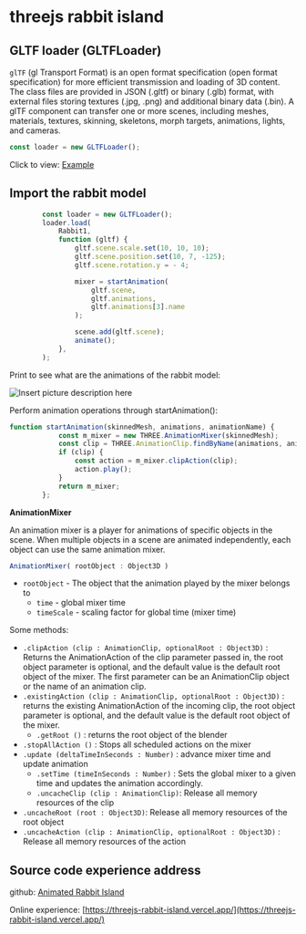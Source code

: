 # threejs rabbit island

## GLTF loader (GLTFLoader)
`glTF` (gl Transport Format) is an open format specification (open format specification) for more efficient transmission and loading of 3D content. The class files are provided in JSON (.gltf) or binary (.glb) format, with external files storing textures (.jpg, .png) and additional binary data (.bin). A glTF component can transfer one or more scenes, including meshes, materials, textures, skinning, skeletons, morph targets, animations, lights, and cameras.

```javascript
const loader = new GLTFLoader();
```
Click to view: [Example](https://threejs.org/examples/#webgl_loader_gltf)

## Import the rabbit model

```javascript
		const loader = new GLTFLoader();
		loader.load(
			Rabbit1, 
			function (gltf) {
				gltf.scene.scale.set(10, 10, 10);
				gltf.scene.position.set(10, 7, -125);
				gltf.scene.rotation.y = - 4;

				mixer = startAnimation( 
					gltf.scene,
					gltf.animations,
					gltf.animations[3].name
				);

				scene.add(gltf.scene);
				animate();
			},
		);
```
Print to see what are the animations of the rabbit model:

![Insert picture description here](https://img-blog.csdnimg.cn/616a68cff2e44d15a355d0ee8c693f19.png)

Perform animation operations through startAnimation():

```javascript
function startAnimation(skinnedMesh, animations, animationName) {
			const m_mixer = new THREE.AnimationMixer(skinnedMesh);
			const clip = THREE.AnimationClip.findByName(animations, animationName);
			if (clip) {
				const action = m_mixer.clipAction(clip);
				action.play();
			}
			return m_mixer;
		};
```

**AnimationMixer**

An animation mixer is a player for animations of specific objects in the scene. When multiple objects in a scene are animated independently, each object can use the same animation mixer.

```javascript
AnimationMixer( rootObject : Object3D )
```

- `rootObject` - The object that the animation played by the mixer belongs to
  - `time` - global mixer time
  - `timeScale` - scaling factor for global time (mixer time)

Some methods:
- `.clipAction (clip : AnimationClip, optionalRoot : Object3D)` : Returns the AnimationAction of the clip parameter passed in, the root object parameter is optional, and the default value is the default root object of the mixer. The first parameter can be an AnimationClip object or the name of an animation clip.
- `.existingAction (clip : AnimationClip, optionalRoot : Object3D)` : returns the existing AnimationAction of the incoming clip, the root object parameter is optional, and the default value is the default root object of the mixer.
  - `.getRoot ()` : returns the root object of the blender
- `.stopAllAction ()` : Stops all scheduled actions on the mixer
- `.update (deltaTimeInSeconds : Number)` : advance mixer time and update animation
  - `.setTime (timeInSeconds : Number)` : Sets the global mixer to a given time and updates the animation accordingly.
  - `.uncacheClip (clip : AnimationClip)`: Release all memory resources of the clip
- `.uncacheRoot (root : Object3D)`: Release all memory resources of the root object
- `.uncacheAction (clip : AnimationClip, optionalRoot : Object3D)` : Release all memory resources of the action

## Source code experience address
github: [Animated Rabbit Island](https://github.com/lqq-code/threejs-rabbit-island)

Online experience: [https://threejs-rabbit-island.vercel.app/](https://threejs-rabbit-island.vercel.app/)
